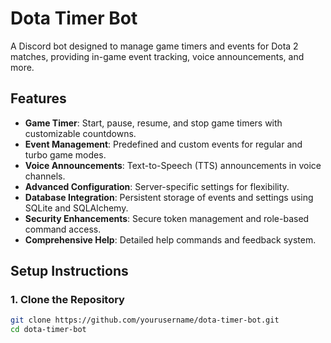 # Dota Timer Bot

A Discord bot designed to manage game timers and events for Dota 2 matches, providing in-game event tracking, voice announcements, and more.

## Features

- **Game Timer**: Start, pause, resume, and stop game timers with customizable countdowns.
- **Event Management**: Predefined and custom events for regular and turbo game modes.
- **Voice Announcements**: Text-to-Speech (TTS) announcements in voice channels.
- **Advanced Configuration**: Server-specific settings for flexibility.
- **Database Integration**: Persistent storage of events and settings using SQLite and SQLAlchemy.
- **Security Enhancements**: Secure token management and role-based command access.
- **Comprehensive Help**: Detailed help commands and feedback system.

## Setup Instructions

### 1. Clone the Repository

```bash
git clone https://github.com/yourusername/dota-timer-bot.git
cd dota-timer-bot
